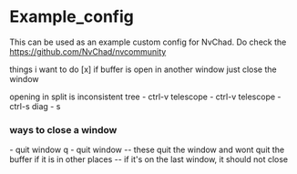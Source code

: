 # Example_config

This can be used as an example custom config for NvChad. Do check the https://github.com/NvChad/nvcommunity

things i want to do
[x] if buffer is open in another window just close the window

opening in split is inconsistent
tree - ctrl-v
telescope - ctrl-v
telescope - ctrl-s
diag - s

### ways to close a window

<c-w><c-q> - quit window
<c-w>q - quit window
-- these quit the window and wont quit the buffer if it is in other places
-- if it's on the last window, it should not close
